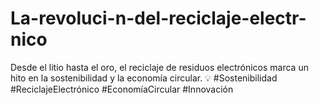 # La-revoluci-n-del-reciclaje-electr-nico
Desde el litio hasta el oro, el reciclaje de residuos electrónicos marca un hito en la sostenibilidad y la economía circular. 💡 #Sostenibilidad #ReciclajeElectrónico #EconomíaCircular #Innovación
